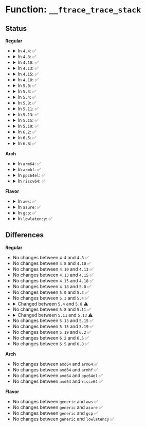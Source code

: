# Function: <code>__ftrace_trace_stack</code>

## Status
<b>Regular</b>
<ul>
<li>
<details>
<summary>In <code>4.4</code>: ✅</summary>

```c
void __ftrace_trace_stack(struct ring_buffer *buffer, long unsigned int flags, int skip, int pc, struct pt_regs *regs);
```

**Collision:** Unique Static

**Inline:** No

**Transformation:** False

**Instances:**

```
In kernel/trace/trace.c (ffffffff8114eb70)
Location: kernel/trace/trace.c:1798
Inline: False
Direct callers:
  - kernel/trace/trace.c:trace_vbprintk
  - kernel/trace/trace.c:__trace_stack
  - kernel/trace/trace.c:trace_dump_stack
  - kernel/trace/trace.c:trace_buffer_unlock_commit
  - kernel/trace/trace.c:trace_buffer_unlock_commit_regs
```
**Symbols:**

```
ffffffff8114eb70-ffffffff8114ed7a: __ftrace_trace_stack (STB_LOCAL)
```
</details>
</li>
<li>
<details>
<summary>In <code>4.8</code>: ✅</summary>

```c
void __ftrace_trace_stack(struct ring_buffer *buffer, long unsigned int flags, int skip, int pc, struct pt_regs *regs);
```

**Collision:** Unique Static

**Inline:** No

**Transformation:** False

**Instances:**

```
In kernel/trace/trace.c (ffffffff81157b70)
Location: kernel/trace/trace.c:2163
Inline: False
Direct callers:
  - kernel/trace/trace.c:trace_vbprintk
  - kernel/trace/trace.c:trace_dump_stack
  - kernel/trace/trace.c:__trace_stack
  - kernel/trace/trace.c:trace_buffer_unlock_commit_regs
```
**Symbols:**

```
ffffffff81157b70-ffffffff81157d5c: __ftrace_trace_stack (STB_LOCAL)
```
</details>
</li>
<li>
<details>
<summary>In <code>4.10</code>: ✅</summary>

```c
void __ftrace_trace_stack(struct ring_buffer *buffer, long unsigned int flags, int skip, int pc, struct pt_regs *regs);
```

**Collision:** Unique Static

**Inline:** No

**Transformation:** False

**Instances:**

```
In kernel/trace/trace.c (ffffffff81160ec0)
Location: kernel/trace/trace.c:2387
Inline: False
Direct callers:
  - kernel/trace/trace.c:trace_vbprintk
  - kernel/trace/trace.c:trace_dump_stack
  - kernel/trace/trace.c:__trace_stack
  - kernel/trace/trace.c:trace_buffer_unlock_commit_regs
```
**Symbols:**

```
ffffffff81160ec0-ffffffff8116110c: __ftrace_trace_stack (STB_LOCAL)
```
</details>
</li>
<li>
<details>
<summary>In <code>4.13</code>: ✅</summary>

```c
void __ftrace_trace_stack(struct ring_buffer *buffer, long unsigned int flags, int skip, int pc, struct pt_regs *regs);
```

**Collision:** Unique Static

**Inline:** No

**Transformation:** False

**Instances:**

```
In kernel/trace/trace.c (ffffffff81164210)
Location: kernel/trace/trace.c:2564
Inline: False
Direct callers:
  - kernel/trace/trace.c:trace_vbprintk
  - kernel/trace/trace.c:trace_dump_stack
  - kernel/trace/trace.c:__trace_stack
  - kernel/trace/trace.c:__trace_stack
  - kernel/trace/trace.c:trace_buffer_unlock_commit_regs
```
**Symbols:**

```
ffffffff81164210-ffffffff81164467: __ftrace_trace_stack (STB_LOCAL)
```
</details>
</li>
<li>
<details>
<summary>In <code>4.15</code>: ✅</summary>

```c
void __ftrace_trace_stack(struct ring_buffer *buffer, long unsigned int flags, int skip, int pc, struct pt_regs *regs);
```

**Collision:** Unique Static

**Inline:** No

**Transformation:** False

**Instances:**

```
In kernel/trace/trace.c (ffffffff81171150)
Location: kernel/trace/trace.c:2572
Inline: False
Direct callers:
  - kernel/trace/trace.c:trace_vbprintk
  - kernel/trace/trace.c:trace_dump_stack
  - kernel/trace/trace.c:__trace_stack
  - kernel/trace/trace.c:__trace_stack
  - kernel/trace/trace.c:trace_buffer_unlock_commit_regs
```
**Symbols:**

```
ffffffff81171150-ffffffff811713a7: __ftrace_trace_stack (STB_LOCAL)
```
</details>
</li>
<li>
<details>
<summary>In <code>4.18</code>: ✅</summary>

```c
void __ftrace_trace_stack(struct ring_buffer *buffer, long unsigned int flags, int skip, int pc, struct pt_regs *regs);
```

**Collision:** Unique Static

**Inline:** No

**Transformation:** False

**Instances:**

```
In kernel/trace/trace.c (ffffffff811802d0)
Location: kernel/trace/trace.c:2584
Inline: False
Direct callers:
  - kernel/trace/trace.c:trace_vbprintk
  - kernel/trace/trace.c:trace_dump_stack
  - kernel/trace/trace.c:__trace_stack
  - kernel/trace/trace.c:__trace_stack
  - kernel/trace/trace.c:trace_buffer_unlock_commit_regs
```
**Symbols:**

```
ffffffff811802d0-ffffffff8118051a: __ftrace_trace_stack (STB_LOCAL)
```
</details>
</li>
<li>
<details>
<summary>In <code>5.0</code>: ✅</summary>

```c
void __ftrace_trace_stack(struct ring_buffer *buffer, long unsigned int flags, int skip, int pc, struct pt_regs *regs);
```

**Collision:** Unique Static

**Inline:** No

**Transformation:** False

**Instances:**

```
In kernel/trace/trace.c (ffffffff8118dc40)
Location: kernel/trace/trace.c:2585
Inline: False
Direct callers:
  - kernel/trace/trace.c:trace_vbprintk
  - kernel/trace/trace.c:__trace_stack
  - kernel/trace/trace.c:__trace_stack
  - kernel/trace/trace.c:trace_buffer_unlock_commit_regs
```
**Symbols:**

```
ffffffff8118dc40-ffffffff8118de8a: __ftrace_trace_stack (STB_LOCAL)
```
</details>
</li>
<li>
<details>
<summary>In <code>5.3</code>: ✅</summary>

```c
void __ftrace_trace_stack(struct ring_buffer *buffer, long unsigned int flags, int skip, int pc, struct pt_regs *regs);
```

**Collision:** Unique Static

**Inline:** No

**Transformation:** False

**Instances:**

```
In kernel/trace/trace.c (ffffffff8119b6c0)
Location: kernel/trace/trace.c:2778
Inline: False
Direct callers:
  - kernel/trace/trace.c:trace_vbprintk
  - kernel/trace/trace.c:__trace_stack
  - kernel/trace/trace.c:__trace_stack
  - kernel/trace/trace.c:trace_buffer_unlock_commit_regs
```
**Symbols:**

```
ffffffff8119b6c0-ffffffff8119b80a: __ftrace_trace_stack (STB_LOCAL)
```
</details>
</li>
<li>
<details>
<summary>In <code>5.4</code>: ✅</summary>

```c
void __ftrace_trace_stack(struct ring_buffer *buffer, long unsigned int flags, int skip, int pc, struct pt_regs *regs);
```

**Collision:** Unique Static

**Inline:** No

**Transformation:** False

**Instances:**

```
In kernel/trace/trace.c (ffffffff811a70b0)
Location: kernel/trace/trace.c:2804
Inline: False
Direct callers:
  - kernel/trace/trace.c:trace_vbprintk
  - kernel/trace/trace.c:__trace_stack
  - kernel/trace/trace.c:__trace_stack
  - kernel/trace/trace.c:trace_buffer_unlock_commit_regs
```
**Symbols:**

```
ffffffff811a70b0-ffffffff811a71fa: __ftrace_trace_stack (STB_LOCAL)
```
</details>
</li>
<li>
<details>
<summary>In <code>5.8</code>: ✅</summary>

```c
void __ftrace_trace_stack(struct trace_buffer *buffer, long unsigned int flags, int skip, int pc, struct pt_regs *regs);
```

**Collision:** Unique Static

**Inline:** No

**Transformation:** False

**Instances:**

```
In kernel/trace/trace.c (ffffffff811bc990)
Location: kernel/trace/trace.c:2915
Inline: False
Direct callers:
  - kernel/trace/trace.c:trace_vbprintk
  - kernel/trace/trace.c:__trace_stack
  - kernel/trace/trace.c:__trace_stack
  - kernel/trace/trace.c:trace_buffer_unlock_commit_regs
```
**Symbols:**

```
ffffffff811bc990-ffffffff811bcb01: __ftrace_trace_stack (STB_LOCAL)
```
</details>
</li>
<li>
<details>
<summary>In <code>5.11</code>: ✅</summary>

```c
void __ftrace_trace_stack(struct trace_buffer *buffer, long unsigned int flags, int skip, int pc, struct pt_regs *regs);
```

**Collision:** Unique Static

**Inline:** No

**Transformation:** False

**Instances:**

```
In kernel/trace/trace.c (ffffffff811ba5a0)
Location: kernel/trace/trace.c:2938
Inline: False
Direct callers:
  - kernel/trace/trace.c:trace_vbprintk
  - kernel/trace/trace.c:__trace_stack
  - kernel/trace/trace.c:__trace_stack
  - kernel/trace/trace.c:trace_buffer_unlock_commit_regs
```
**Symbols:**

```
ffffffff811ba5a0-ffffffff811ba711: __ftrace_trace_stack (STB_LOCAL)
```
</details>
</li>
<li>
<details>
<summary>In <code>5.13</code>: ✅</summary>

```c
void __ftrace_trace_stack(struct trace_buffer *buffer, unsigned int trace_ctx, int skip, struct pt_regs *regs);
```

**Collision:** Unique Static

**Inline:** No

**Transformation:** False

**Instances:**

```
In kernel/trace/trace.c (ffffffff811baa10)
Location: kernel/trace/trace.c:2959
Inline: False
Direct callers:
  - kernel/trace/trace.c:trace_vbprintk
  - kernel/trace/trace.c:__trace_stack
  - kernel/trace/trace.c:__trace_stack
  - kernel/trace/trace.c:trace_buffer_unlock_commit_regs
```
**Symbols:**

```
ffffffff811baa10-ffffffff811bab81: __ftrace_trace_stack (STB_LOCAL)
```
</details>
</li>
<li>
<details>
<summary>In <code>5.15</code>: ✅</summary>

```c
void __ftrace_trace_stack(struct trace_buffer *buffer, unsigned int trace_ctx, int skip, struct pt_regs *regs);
```

**Collision:** Unique Static

**Inline:** No

**Transformation:** False

**Instances:**

```
In kernel/trace/trace.c (ffffffff811e50b0)
Location: kernel/trace/trace.c:3019
Inline: False
Direct callers:
  - kernel/trace/trace.c:trace_vbprintk
  - kernel/trace/trace.c:__trace_stack
  - kernel/trace/trace.c:__trace_stack
  - kernel/trace/trace.c:trace_buffer_unlock_commit_regs
```
**Symbols:**

```
ffffffff811e50b0-ffffffff811e5221: __ftrace_trace_stack (STB_LOCAL)
```
</details>
</li>
<li>
<details>
<summary>In <code>5.19</code>: ✅</summary>

```c
void __ftrace_trace_stack(struct trace_buffer *buffer, unsigned int trace_ctx, int skip, struct pt_regs *regs);
```

**Collision:** Unique Static

**Inline:** No

**Transformation:** False

**Instances:**

```
In kernel/trace/trace.c (ffffffff8121f680)
Location: kernel/trace/trace.c:3017
Inline: False
Direct callers:
  - kernel/trace/trace.c:__trace_array_vprintk
  - kernel/trace/trace.c:trace_vbprintk
  - kernel/trace/trace.c:__trace_stack
  - kernel/trace/trace.c:__trace_stack
  - kernel/trace/trace.c:trace_buffer_unlock_commit_regs
  - kernel/trace/trace.c:__trace_puts
```
**Symbols:**

```
ffffffff8121f680-ffffffff8121f829: __ftrace_trace_stack (STB_LOCAL)
```
</details>
</li>
<li>
<details>
<summary>In <code>6.2</code>: ✅</summary>

```c
void __ftrace_trace_stack(struct trace_buffer *buffer, unsigned int trace_ctx, int skip, struct pt_regs *regs);
```

**Collision:** Unique Static

**Inline:** No

**Transformation:** False

**Instances:**

```
In kernel/trace/trace.c (ffffffff8126a260)
Location: kernel/trace/trace.c:3041
Inline: False
Direct callers:
  - kernel/trace/trace.c:__trace_array_vprintk
  - kernel/trace/trace.c:trace_vbprintk
  - kernel/trace/trace.c:__trace_stack
  - kernel/trace/trace.c:__trace_stack
  - kernel/trace/trace.c:trace_buffer_unlock_commit_regs
  - kernel/trace/trace.c:__trace_puts
```
**Symbols:**

```
ffffffff8126a260-ffffffff8126a3e8: __ftrace_trace_stack (STB_LOCAL)
```
</details>
</li>
<li>
<details>
<summary>In <code>6.5</code>: ✅</summary>

```c
void __ftrace_trace_stack(struct trace_buffer *buffer, unsigned int trace_ctx, int skip, struct pt_regs *regs);
```

**Collision:** Unique Static

**Inline:** No

**Transformation:** False

**Instances:**

```
In kernel/trace/trace.c (ffffffff812813e0)
Location: kernel/trace/trace.c:3112
Inline: False
Direct callers:
  - kernel/trace/trace.c:__trace_array_vprintk
  - kernel/trace/trace.c:trace_vbprintk
  - kernel/trace/trace.c:__trace_stack
  - kernel/trace/trace.c:trace_buffer_unlock_commit_regs
  - kernel/trace/trace.c:__trace_array_puts
```
**Symbols:**

```
ffffffff812813e0-ffffffff81281568: __ftrace_trace_stack (STB_LOCAL)
```
</details>
</li>
<li>
<details>
<summary>In <code>6.8</code>: ✅</summary>

```c
void __ftrace_trace_stack(struct trace_buffer *buffer, unsigned int trace_ctx, int skip, struct pt_regs *regs);
```

**Collision:** Unique Static

**Inline:** No

**Transformation:** False

**Instances:**

```
In kernel/trace/trace.c (ffffffff8129c290)
Location: kernel/trace/trace.c:3106
Inline: False
Direct callers:
  - kernel/trace/trace.c:__trace_array_vprintk
  - kernel/trace/trace.c:trace_vbprintk
  - kernel/trace/trace.c:__trace_stack
  - kernel/trace/trace.c:trace_buffer_unlock_commit_regs
  - kernel/trace/trace.c:__trace_array_puts
```
**Symbols:**

```
ffffffff8129c290-ffffffff8129c417: __ftrace_trace_stack (STB_LOCAL)
```
</details>
</li>
</ul>
<b>Arch</b>
<ul>
<li>
<details>
<summary>In <code>arm64</code>: ✅</summary>

```c
void __ftrace_trace_stack(struct ring_buffer *buffer, long unsigned int flags, int skip, int pc, struct pt_regs *regs);
```

**Collision:** Unique Static

**Inline:** No

**Transformation:** False

**Instances:**

```
In kernel/trace/trace.c (ffff800010222788)
Location: kernel/trace/trace.c:2804
Inline: False
Direct callers:
  - kernel/trace/trace.c:__trace_array_vprintk
  - kernel/trace/trace.c:trace_vbprintk
  - kernel/trace/trace.c:__trace_stack
  - kernel/trace/trace.c:__trace_stack
  - kernel/trace/trace.c:trace_buffer_unlock_commit_regs
```
**Symbols:**

```
ffff800010222788-ffff800010222938: __ftrace_trace_stack (STB_LOCAL)
```
</details>
</li>
<li>
<details>
<summary>In <code>armhf</code>: ✅</summary>

```c
void __ftrace_trace_stack(struct ring_buffer *buffer, long unsigned int flags, int skip, int pc, struct pt_regs *regs);
```

**Collision:** Unique Static

**Inline:** No

**Transformation:** False

**Instances:**

```
In kernel/trace/trace.c (c045ef50)
Location: kernel/trace/trace.c:2804
Inline: False
Direct callers:
  - kernel/trace/trace.c:__trace_array_vprintk
  - kernel/trace/trace.c:trace_vbprintk
  - kernel/trace/trace.c:__trace_stack
  - kernel/trace/trace.c:__trace_stack
  - kernel/trace/trace.c:trace_buffer_unlock_commit_regs
```
**Symbols:**

```
c045ef50-c045f118: __ftrace_trace_stack (STB_LOCAL)
```
</details>
</li>
<li>
<details>
<summary>In <code>ppc64el</code>: ✅</summary>

```c
void __ftrace_trace_stack(struct ring_buffer *buffer, long unsigned int flags, int skip, int pc, struct pt_regs *regs);
```

**Collision:** Unique Static

**Inline:** No

**Transformation:** False

**Instances:**

```
In kernel/trace/trace.c (c0000000002a5020)
Location: kernel/trace/trace.c:2804
Inline: False
Direct callers:
  - kernel/trace/trace.c:trace_vbprintk
  - kernel/trace/trace.c:__trace_stack
  - kernel/trace/trace.c:__trace_stack
  - kernel/trace/trace.c:trace_buffer_unlock_commit_regs
```
**Symbols:**

```
c0000000002a5020-c0000000002a52ac: __ftrace_trace_stack (STB_LOCAL)
```
</details>
</li>
<li>
<details>
<summary>In <code>riscv64</code>: ✅</summary>

```c
void __ftrace_trace_stack(struct ring_buffer *buffer, long unsigned int flags, int skip, int pc, struct pt_regs *regs);
```

**Collision:** Unique Static

**Inline:** No

**Transformation:** False

**Instances:**

```
In kernel/trace/trace.c (ffffffe00017de10)
Location: kernel/trace/trace.c:2804
Inline: False
Direct callers:
  - kernel/trace/trace.c:trace_vbprintk
  - kernel/trace/trace.c:__trace_stack
  - kernel/trace/trace.c:__trace_stack
  - kernel/trace/trace.c:trace_buffer_unlock_commit_regs
```
**Symbols:**

```
ffffffe00017de10-ffffffe00017dfd0: __ftrace_trace_stack (STB_LOCAL)
```
</details>
</li>
</ul>
<b>Flavor</b>
<ul>
<li>
<details>
<summary>In <code>aws</code>: ✅</summary>

```c
void __ftrace_trace_stack(struct ring_buffer *buffer, long unsigned int flags, int skip, int pc, struct pt_regs *regs);
```

**Collision:** Unique Static

**Inline:** No

**Transformation:** False

**Instances:**

```
In kernel/trace/trace.c (ffffffff8119f6d0)
Location: kernel/trace/trace.c:2804
Inline: False
Direct callers:
  - kernel/trace/trace.c:trace_vbprintk
  - kernel/trace/trace.c:__trace_stack
  - kernel/trace/trace.c:__trace_stack
  - kernel/trace/trace.c:trace_buffer_unlock_commit_regs
```
**Symbols:**

```
ffffffff8119f6d0-ffffffff8119f81a: __ftrace_trace_stack (STB_LOCAL)
```
</details>
</li>
<li>
<details>
<summary>In <code>azure</code>: ✅</summary>

```c
void __ftrace_trace_stack(struct ring_buffer *buffer, long unsigned int flags, int skip, int pc, struct pt_regs *regs);
```

**Collision:** Unique Static

**Inline:** No

**Transformation:** False

**Instances:**

```
In kernel/trace/trace.c (ffffffff81192720)
Location: kernel/trace/trace.c:2804
Inline: False
Direct callers:
  - kernel/trace/trace.c:trace_vbprintk
  - kernel/trace/trace.c:__trace_stack
  - kernel/trace/trace.c:__trace_stack
  - kernel/trace/trace.c:trace_buffer_unlock_commit_regs
```
**Symbols:**

```
ffffffff81192720-ffffffff8119286a: __ftrace_trace_stack (STB_LOCAL)
```
</details>
</li>
<li>
<details>
<summary>In <code>gcp</code>: ✅</summary>

```c
void __ftrace_trace_stack(struct ring_buffer *buffer, long unsigned int flags, int skip, int pc, struct pt_regs *regs);
```

**Collision:** Unique Static

**Inline:** No

**Transformation:** False

**Instances:**

```
In kernel/trace/trace.c (ffffffff8119d4a0)
Location: kernel/trace/trace.c:2804
Inline: False
Direct callers:
  - kernel/trace/trace.c:trace_vbprintk
  - kernel/trace/trace.c:__trace_stack
  - kernel/trace/trace.c:__trace_stack
  - kernel/trace/trace.c:trace_buffer_unlock_commit_regs
```
**Symbols:**

```
ffffffff8119d4a0-ffffffff8119d5ea: __ftrace_trace_stack (STB_LOCAL)
```
</details>
</li>
<li>
<details>
<summary>In <code>lowlatency</code>: ✅</summary>

```c
void __ftrace_trace_stack(struct ring_buffer *buffer, long unsigned int flags, int skip, int pc, struct pt_regs *regs);
```

**Collision:** Unique Static

**Inline:** No

**Transformation:** False

**Instances:**

```
In kernel/trace/trace.c (ffffffff811ab140)
Location: kernel/trace/trace.c:2804
Inline: False
Direct callers:
  - kernel/trace/trace.c:trace_vbprintk
  - kernel/trace/trace.c:__trace_stack
  - kernel/trace/trace.c:__trace_stack
  - kernel/trace/trace.c:trace_buffer_unlock_commit_regs
```
**Symbols:**

```
ffffffff811ab140-ffffffff811ab2ae: __ftrace_trace_stack (STB_LOCAL)
```
</details>
</li>
</ul>

## Differences
<b>Regular</b>
<ul>
<li>
No changes between <code>4.4</code> and <code>4.8</code> ✅
</li>
<li>
No changes between <code>4.8</code> and <code>4.10</code> ✅
</li>
<li>
No changes between <code>4.10</code> and <code>4.13</code> ✅
</li>
<li>
No changes between <code>4.13</code> and <code>4.15</code> ✅
</li>
<li>
No changes between <code>4.15</code> and <code>4.18</code> ✅
</li>
<li>
No changes between <code>4.18</code> and <code>5.0</code> ✅
</li>
<li>
No changes between <code>5.0</code> and <code>5.3</code> ✅
</li>
<li>
No changes between <code>5.3</code> and <code>5.4</code> ✅
</li>
<li>
<details>
<summary>Changed between <code>5.4</code> and <code>5.8</code> ⚠️</summary>
<ul>
<li>
<b>Param type changed. </b>
<code>struct ring_buffer *buffer</code> ➡️ <code>struct trace_buffer *buffer</code>
</li>
</ul>
</details>
</li>
<li>
No changes between <code>5.8</code> and <code>5.11</code> ✅
</li>
<li>
<details>
<summary>Changed between <code>5.11</code> and <code>5.13</code> ⚠️</summary>
<ul>
<li>
<b>Param added. </b>
<code>unsigned int trace_ctx</code>
</li>
<li>
<b>Param removed. </b>
<code>long unsigned int flags</code>
</li>
<li>
<b>Param removed. </b>
<code>int pc</code>
</li>
<li>
<b>Param reordered. </b>
<code>buffer, flags, skip, pc, regs</code> ➡️ <code>buffer, trace_ctx, skip, regs</code>
</li>
</ul>
</details>
</li>
<li>
No changes between <code>5.13</code> and <code>5.15</code> ✅
</li>
<li>
No changes between <code>5.15</code> and <code>5.19</code> ✅
</li>
<li>
No changes between <code>5.19</code> and <code>6.2</code> ✅
</li>
<li>
No changes between <code>6.2</code> and <code>6.5</code> ✅
</li>
<li>
No changes between <code>6.5</code> and <code>6.8</code> ✅
</li>
</ul>
<b>Arch</b>
<ul>
<li>
No changes between <code>amd64</code> and <code>arm64</code> ✅
</li>
<li>
No changes between <code>amd64</code> and <code>armhf</code> ✅
</li>
<li>
No changes between <code>amd64</code> and <code>ppc64el</code> ✅
</li>
<li>
No changes between <code>amd64</code> and <code>riscv64</code> ✅
</li>
</ul>
<b>Flavor</b>
<ul>
<li>
No changes between <code>generic</code> and <code>aws</code> ✅
</li>
<li>
No changes between <code>generic</code> and <code>azure</code> ✅
</li>
<li>
No changes between <code>generic</code> and <code>gcp</code> ✅
</li>
<li>
No changes between <code>generic</code> and <code>lowlatency</code> ✅
</li>
</ul>
